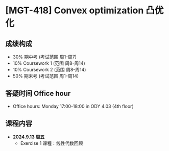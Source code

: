 # [MGT-418] Convex optimization 凸优化

## 成绩构成

- 30% 期中考 (考试范围 周1-周7)
- 10% Coursework 1 (范围 周8-周14)
- 10% Coursework 2 (范围 周8-周14)
- 50% 期末考 (考试范围 周1-周14)


## 答疑时间 Office hour
- Office hours: Monday 17:00-18:00 in ODY 4.03 (4th floor)


## 课程内容
- **2024.9.13 周五**
  - Exercise 1 课程：线性代数回顾